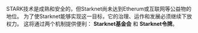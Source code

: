 STARK技术是成熟和安全的，但Starknet尚未达到Etherum或互联网等公益物的地位。 为了使Starknet能够实现这一目标，它的治理、运作和发展必须继续下放权力。 这将通过两个机制提供便利： **Starknet基金会** 和 **Starknet令牌**。